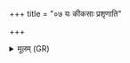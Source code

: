 +++
title = "०७ यः कीकसाः प्रशृणाति"

+++
<details><summary>मूलम् (GR)</summary>

यः कीकसाः प्रशृणाति +++(Bhatt. kīkasā(ḥ))+++  
तलीड्यम् उपतिष्ठति ।  
परास्थं सर्वं जायान्यं  
यः कश् च ककुभि श्रितः ॥
</details>